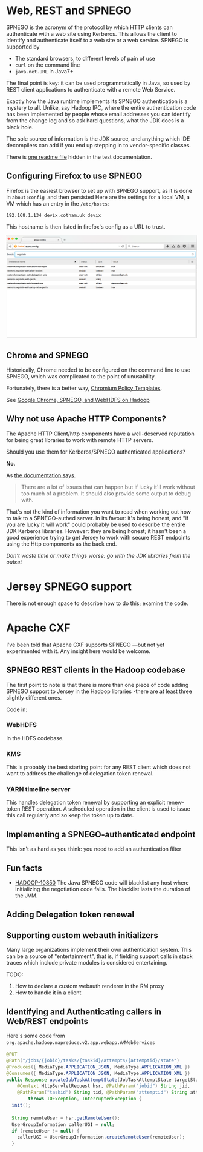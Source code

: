 <!---
  Licensed under the Apache License, Version 2.0 (the "License");
  you may not use this file except in compliance with the License.
  You may obtain a copy of the License at
  
   http://www.apache.org/licenses/LICENSE-2.0
  
  Unless required by applicable law or agreed to in writing, software
  distributed under the License is distributed on an "AS IS" BASIS,
  WITHOUT WARRANTIES OR CONDITIONS OF ANY KIND, either express or implied.
  See the License for the specific language governing permissions and
  limitations under the License. See accompanying LICENSE file.
-->
  
# Web, REST and SPNEGO

SPNEGO is the acronym of the protocol by which HTTP clients can authenticate with a web site using Kerberos. This allows the client to identify and authenticate itself to a web site or a web service.
SPNEGO is supported by

* The standard browsers, to different levels of pain of use
* `curl` on the command line
* `java.net.URL` in Java7+

The final point is key: it can be used programmatically in Java, so used by REST client applications to authenticate with a remote Web Service.

Exactly how the Java runtime implements its SPNEGO authentication is a mystery to all.
Unlike, say Hadoop IPC, where the entire authentication code has been implemented by people whose email addresses you can identify from the change log and so ask hard questions, what the JDK does is a black hole.

The sole source of information is the JDK source, and anything which IDE decompilers
can add if you end up stepping in to vendor-specific classes.

There is [one readme file](https://github.com/ddopson/openjdk-test/blob/master/sun/net/www/protocol/http/spnegoReadme) hidden in the test documentation.


## Configuring Firefox to use SPNEGO

Firefox is the easiest browser to set up with SPNEGO support, as it is done in `about:config `and then persisted
Here are the settings for a local VM, a VM which has an entry in the `/etc/hosts`:

```
192.168.1.134 devix.cotham.uk devix
```

This hostname is then listed in firefox's config as a URL to trust.

![firefox spnego](../images/firefox_spnego_setup.png)

## Chrome and SPNEGO

Historically, Chrome needed to be configured on the command line to use SPNEGO, which was complicated to the point of unusability.

Fortunately, there is a better way, [Chromium Policy Templates](https://www.chromium.org/administrators/policy-templates).

See [Google Chrome, SPNEGO, and WebHDFS on Hadoop](http://www.ghostar.org/2015/06/google-chrome-spnego-and-webhdfs-on-hadoop/)


## Why not use Apache HTTP Components?

The Apache HTTP Client/http components have a well-deserved reputation for being great libraries to work with remote HTTP servers. 

Should you use them for Kerberos/SPNEGO authenticated applications?

**No.**

As [the documentation says](http://hc.apache.org/httpcomponents-client-4.3.x/tutorial/html/authentication.html#spnego).


> There are a lot of issues that can happen but if lucky it'll work without too much of a problem. It should also provide some output to debug with. 


That's not the kind of information you want to read when working out how to talk to a SPNEGO-authed server. In its favour: it's being honest, and "if you are lucky it will work" could probably be used to describe the entire JDK Kerberos libraries. However: they are being honest; it hasn't been a good experience trying to get Jersey to work with secure REST endpoints using the Http components as the back end.


*Don't waste time or make things worse: go with the JDK libraries from the outset*


# Jersey SPNEGO support

There is not enough space to describe how to do this; examine the code.

# Apache CXF

I've been told that Apache CXF supports SPNEGO —but not yet experimented with it. Any
insight here would be welcome.

## SPNEGO REST clients in the Hadoop codebase

The first point to note is that there is more than one piece of code
adding SPNEGO support to Jersey in the Hadoop libraries -there are at
least three slightly different ones.

Code in:

### WebHDFS

In the HDFS codebase.

### KMS

This is probably the best starting point for any REST client which does
not want to address the challenge of delegation token renewal.

### YARN timeline server

This handles delegation token renewal by supporting an explicit
renew-token REST operation. A scheduled operation in the client is used to issue this call
regularly and so keep the token up to date.

## Implementing a SPNEGO-authenticated endpoint

This isn't as hard as you think: you need to add an authentication filter

## Fun facts

* [HADOOP-10850](https://issues.apache.org/jira/browse/HADOOP-10850) The Java SPNEGO code
will blacklist any host where initializing the negotiation code fails.
The blacklist lasts the duration of the JVM. 


## Adding Delegation token renewal

## Supporting custom webauth initializers

Many large organizations implement their own authentication system. This can be a source
of "entertainment", that is, if fielding support calls in stack traces which include
private modules is considered entertaining.

TODO: 
1. How to declare a custom webauth renderer in the RM proxy
1. How to handle it in a client

## Identifying and Authenticating callers in Web/REST endpoints
    
Here's some code from `org.apache.hadoop.mapreduce.v2.app.webapp.AMWebServices`

```java
@PUT
@Path("/jobs/{jobid}/tasks/{taskid}/attempts/{attemptid}/state")
@Produces({ MediaType.APPLICATION_JSON, MediaType.APPLICATION_XML })
@Consumes({ MediaType.APPLICATION_JSON, MediaType.APPLICATION_XML })
public Response updateJobTaskAttemptState(JobTaskAttemptState targetState,
    @Context HttpServletRequest hsr, @PathParam("jobid") String jid,
    @PathParam("taskid") String tid, @PathParam("attemptid") String attId)
        throws IOException, InterruptedException {
  init();

  String remoteUser = hsr.getRemoteUser();
  UserGroupInformation callerUGI = null;
  if (remoteUser != null) {
    callerUGI = UserGroupInformation.createRemoteUser(remoteUser);
  }
```

